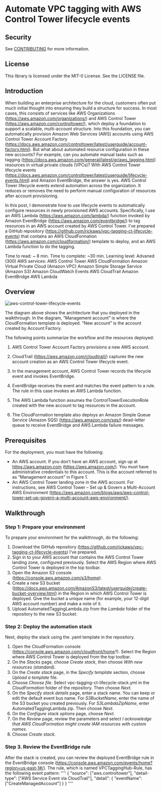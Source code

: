 # Automate VPC tagging with AWS Control Tower lifecycle events

## Security
See [CONTRIBUTING](CONTRIBUTING.md#security-issue-notifications) for more information.

## License
This library is licensed under the MIT-0 License. See the LICENSE file.

## Introduction
When building an enterprise architecture for the cloud, customers often put much initial thought into ensuring they build a structure for success. In most cases, this consists of services like AWS Organizations (https://aws.amazon.com/organizations/) and AWS Control Tower (https://aws.amazon.com/controltower/), which deploy a foundation to support a scalable, multi-account structure. Into this foundation, you can automatically provision Amazon Web Services (AWS) accounts using AWS Control Tower Account Factory (https://docs.aws.amazon.com/controltower/latest/userguide/account-factory.html). But what about automated resource configuration in these new accounts? For example, can you automate manual tasks such as tagging (https://docs.aws.amazon.com/general/latest/gr/aws_tagging.html) resources in virtual private clouds (VPCs)? With AWS Control Tower lifecycle events (https://docs.aws.amazon.com/controltower/latest/userguide/lifecycle-events.html) and Amazon EventBridge, the answer is yes. AWS Control Tower lifecycle events extend automation across the organization. It reduces or removes the need to perform manual configuration of resources after account provisioning.  

In this post, I demonstrate how to use lifecycle events to automatically configure resources in newly provisioned AWS accounts. Specifically, I use an AWS Lambda (https://aws.amazon.com/lambda/) function invoked by Amazon EventBridge (https://aws.amazon.com/eventbridge/) to tag resources in an AWS account created by AWS Control Tower. I’ve prepared a GitHub repository (https://github.com/rickaws/vpc-tagging-ct-lifecycle-events) that contains an AWS CloudFormation (https://aws.amazon.com/cloudformation/) template to deploy, and an AWS Lambda function to do the tagging.

Time  to read:        ~ 8 min.
Time  to complete:    ~30 min.
Learning  level:    	Advaned (300)
AWS  services:
                      AWS Control Tower
                      AWS  CloudFormation
                      Amazon Virtual Private Cloud (Amazon VPC)
                      Amazon Simple Storage Service (Amazon S3)
                      Amazon CloudWatch Events
                      AWS CloudTrail
                      Amazon EventBridge
                      AWS Lambda
## Overview
![aws-control-tower-lifecycle-events](https://user-images.githubusercontent.com/83367938/149060901-2fb3e518-fae7-4983-a1ad-8bded2e646f1.png)

The diagram above shows the architecture that you deployed in the walkthrough. In the diagram, “Management account” is where the CloudFormation template is deployed. “New account” is the account created by Account Factory.

The following points summarize the workflow and the resources deployed:

1. AWS Control Tower Account Factory provisions a new AWS account.
2. CloudTrail (https://aws.amazon.com/cloudtrail/) captures the new account creation as an AWS Control Tower lifecycle event.
3. In the management account, AWS Control Tower records the lifecycle event and invokes EventBridge. 

1. EventBridge receives the event and matches the event pattern to a rule. The rule in this case invokes an AWS Lambda function.
2. The AWS Lambda function assumes the ControlTowerExecutionRole created with the new account to tag resources in the account.
3. The CloudFormation template also deploys an Amazon Simple Queue Service (Amazon SQS) (https://aws.amazon.com/sqs/) dead-letter queue to receive EventBridge and AWS Lambda failure messages.

## Prerequisites
For the deployment, you must have the following:

* An AWS account. If you don’t have an AWS account, sign up at https://aws.amazon.com (https://aws.amazon.com/). You must have administrative credentials to this account. This is the account referred to as “Management account” in Figure 1.
* An AWS Control Tower landing zone in the AWS account. For instructions, see AWS Control Tower – Set up & Govern a Multi-Account AWS Environment (https://aws.amazon.com/blogs/aws/aws-control-tower-set-up-govern-a-multi-account-aws-environment/).

## Walkthrough

### Step 1: Prepare your environment
To prepare your environment for the walkthrough, do the following:

1. Download the GitHub repository (https://github.com/rickaws/vpc-tagging-ct-lifecycle-events) I’ve prepared.
2. Sign in to your AWS account that contains the AWS Control Tower landing zone, configured previously. Select the AWS Region where AWS Control Tower is deployed in the top toolbar.
3. Open the Amazon S3 console (https://console.aws.amazon.com/s3/home).
4. Create a new S3 bucket (https://docs.aws.amazon.com/AmazonS3/latest/userguide/create-bucket-overview.html) in the Region in which AWS Control Tower is deployed. Give the bucket a unique name (for example, your 12-digit AWS account number) and make a note of it.
5. Upload AutomatedTaggingLambda.zip from the *Lambda* folder of the repository to the new S3 bucket.


### Step 2: Deploy the automation stack
Next, deploy the stack using the .yaml template in the repository.

1. Open the CloudFormation console (https://console.aws.amazon.com/cloudfront/home?). Select the Region where AWS Control Tower is deployed from the top toolbar.
2. On the *Stacks* page, choose *Create stack*, then choose *With new resources (standard)*.
3. On the *Create stack* page, in the *Specify template* section, choose *Upload a template* file.
4. Choose *Choose file*. Select vpc-tagging-ct-lifecycle-stack.yml in the *CloudFormation* folder of the repository. Then choose *Next*.
5. On the *Specify stack details* page, enter a stack name. You can keep or edit the default event bus name. For *S3BucketName*, enter the name of the S3 bucket you created previously. For *S3LambdaZipName*, enter AutomatedTaggingLambda.zip. Then choose *Next*.
6. On the *Configure stack options* page, choose *Next*.
7. On the *Review* page, review the parameters and select *I acknowledge that AWS CloudFormation might create IAM resources with custom names*.
8. Choose *Create stack*.

### Step 3. Review the EventBridge rule

After the stack is created, you can review the deployed EventBridge rule in the EventBridge console (https://console.aws.amazon.com/events/home?region=us-east-1#/). The rule, which is named VPCTaggingHub-Rule, has the following event pattern:
''''
{
  "source": ["aws.controltower"],
  "detail-type": ["AWS Service Event via CloudTrail"],
  "detail": {
    "eventName": ["CreateManagedAccount"]
  }
}
''''
